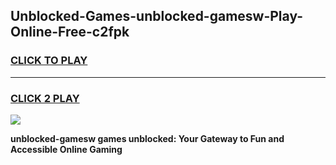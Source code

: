 
## Unblocked-Games-unblocked-gamesw-Play-Online-Free-c2fpk
<h3>
<a href="https://premium76.site?title=unblocked-gamesw&ref=26A">CLICK TO PLAY</a></h3>
<hr>

<h3>
<a href="https://premium76.site?title=unblocked-gamesw&ref=26A">CLICK 2 PLAY</a>
  
</h3>

<a href="https://premium76.site?title=unblocked-gamesw&ref=26A"><img src="https://clearcache.store/games.png"></a>


**unblocked-gamesw games unblocked: Your Gateway to Fun and Accessible Online Gaming**
